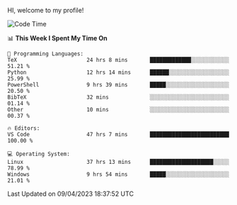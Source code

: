 HI, welcome to my profile!
<!--START_SECTION:waka-->
![Code Time](http://img.shields.io/badge/Code%20Time-714%20hrs-blue)

📊 **This Week I Spent My Time On** 

```text
💬 Programming Languages: 
TeX                      24 hrs 8 mins       █████████████░░░░░░░░░░░░   51.21 % 
Python                   12 hrs 14 mins      ██████░░░░░░░░░░░░░░░░░░░   25.99 % 
PowerShell               9 hrs 39 mins       █████░░░░░░░░░░░░░░░░░░░░   20.50 % 
BibTeX                   32 mins             ░░░░░░░░░░░░░░░░░░░░░░░░░   01.14 % 
Other                    10 mins             ░░░░░░░░░░░░░░░░░░░░░░░░░   00.37 % 

🔥 Editors: 
VS Code                  47 hrs 7 mins       █████████████████████████   100.00 % 

💻 Operating System: 
Linux                    37 hrs 13 mins      ████████████████████░░░░░   78.99 % 
Windows                  9 hrs 54 mins       █████░░░░░░░░░░░░░░░░░░░░   21.01 % 
```


 Last Updated on 09/04/2023 18:37:52 UTC
<!--END_SECTION:waka-->
